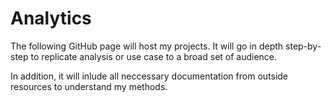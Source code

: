 # Analytics

The following GitHub page will host my projects. It will go in depth step-by-step to replicate
analysis or use case to a broad set of audience.

In addition, it will inlude all neccessary documentation from outside resources to understand my 
methods.

